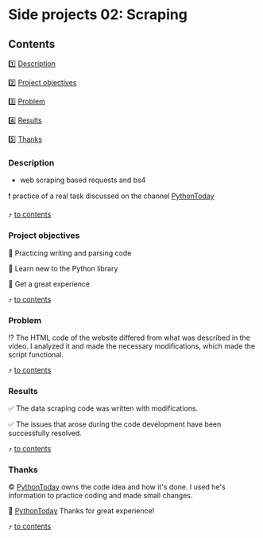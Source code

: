 # Side projects 02: Scraping

## Contents
1️⃣ [Description](https://github.com/Good-PJ/Side_projects/blob/master/Side_projects_02_Scraping/README.md#Description)

2️⃣ [Project objectives](https://github.com/Good-PJ/Side_projects/blob/master/Side_projects_02_Scraping/README.md#Project-objectives)

3️⃣ [Problem](https://github.com/Good-PJ/Side_projects/blob/master/Side_projects_02_Scraping/README.md#problem)

:four: [Results](https://github.com/Good-PJ/Side_projects/blob/master/Side_projects_02_Scraping/README.md#results)

:five: [Thanks](https://github.com/Good-PJ/Side_projects/blob/master/Side_projects_02_Scraping/README.md#thenks)

### Description
* web scraping based requests and bs4

:exclamation: practice of a real task discussed on the channel  [PythonToday](https://github.com/pythontoday)

:arrow_heading_up: [to contents](https://github.com/Good-PJ/Side_projects/blob/master/Side_projects_02_Scraping/README.md#Contents)

### Project objectives

🎯 Practicing writing and parsing code

🎯 Learn new to the Python library 

🎯 Get a great experience

:arrow_heading_up: [to contents](https://github.com/Good-PJ/Side_projects/blob/master/Side_projects_02_Scraping/README.md#Contents)

### Problem
:interrobang: The HTML code of the website differed from what was described in the video. I analyzed it and made the necessary modifications, which made the script functional.

:arrow_heading_up: [to contents](https://github.com/Good-PJ/Side_projects/blob/master/Side_projects_02_Scraping/README.md#Contents)

### Results
:white_check_mark: The data scraping code was written with modifications.

:white_check_mark: The issues that arose during the code development have been successfully resolved.

:arrow_heading_up: [to contents](https://github.com/Good-PJ/Side_projects/blob/master/Side_projects_02_Scraping/README.md#Contents)

### Thanks
:copyright: [PythonToday](https://github.com/pythontoday) owns the code idea and how it's done. I used he's information to practice coding and made small changes.

:pray: [PythonToday](https://github.com/pythontoday) Thanks for great experience!

:arrow_heading_up: [to contents](https://github.com/Good-PJ/Side_projects/blob/master/Side_projects_02_Scraping/README.md#Contents)